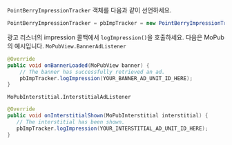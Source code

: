 `PointBerryImpressionTracker` 객체를 다음과 같이 선언하세요.
~~~java
PointBerryImpressionTracker = pbImpTracker = new PointBerryImpressionTracker(getApplicationContext());
~~~

광고 리스너의 impression 콜백에서 `logImpression()`을 호출하세요. 다음은 MoPub의 예시입니다.
`MoPubView.BannerAdListener`
~~~java
@Override
public void onBannerLoaded(MoPubView banner) {
    // The banner has successfully retrieved an ad.
    pbImpTracker.logImpression(YOUR_BANNER_AD_UNIT_ID_HERE);
}
~~~
`MoPubInterstitial.InterstitialAdListener`
~~~java
@Override
public void onInterstitialShown(MoPubInterstitial interstitial) {
   // The interstitial has been shown.
   pbImpTracker.logImpression(YOUR_INTERSTITIAL_AD_UNIT_ID_HERE);
}
~~~
